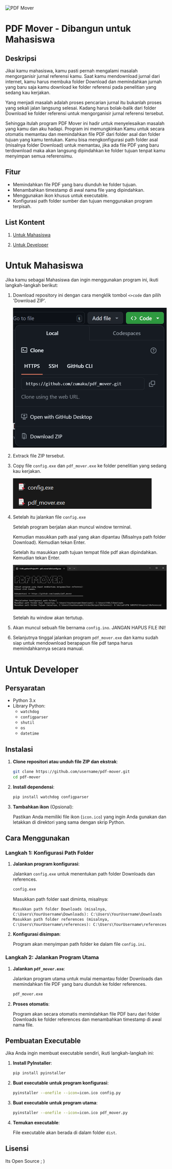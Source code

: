 ![PDF Mover](/src/images/banner.png)

# PDF Mover - Dibangun untuk Mahasiswa

## Deskripsi

Jikai kamu mahasiswa, kamu pasti pernah mengalami masalah mengorganisir jurnal referensi kamu. Saat kamu mendownload jurnal dari internet, kamu harus membuka folder Download dan memindahkan jurnah yang baru saja kamu download ke folder referensi pada penelitian yang sedang kau kerjakan.

Yang menjadi masalah adalah proses pencarian jurnal itu bukanlah proses yang sekali jalan langsung selesai. Kadang harus bolak-balik dari folder Download ke folder referensi untuk mengorganisir jurnal referensi tersebut.

Sehingga itulah program PDF Mover ini hadir untuk menyelesaikan masalah yang kamu dan aku hadapi.
Program ini memungkinkan Kamu untuk secara otomatis memantau dan memindahkan file PDF dari folder asal dan folder tujuan yang kamu tentukan. Kamu bisa mengkonfigurasi path folder asal (misalnya folder Download) untuk memantau, jika ada file PDF yang baru terdownload maka akan langsung dipindahkan ke folder tujuan tenpat kamu menyimpan semua referensimu.

## Fitur

- Memindahkan file PDF yang baru diunduh ke folder tujuan.
- Menambahkan timestamp di awal nama file yang dipindahkan.
- Menggunakan ikon khusus untuk executable.
- Konfigurasi path folder sumber dan tujuan menggunakan program terpisah.

## List Kontent

1. [Untuk Mahasiswa](#untuk-mahasiswa)

2. [Untuk Developer](#untuk-developer)


# Untuk Mahasiswa

Jika kamu sebagai Mahasiswa dan ingin menggunakan program ini, ikuti langkah-langkah berikut:

1. Download repository ini dengan cara mengklik tombol `<>code`  dan pilih 'Download ZIP'.

    ![Download Repository](/src/images/um1.png)

2. Extrack file ZIP tersebut.

3. Copy file `config.exe` dan `pdf_mover.exe` ke folder penelitian yang sedang kau kerjakan.

    ![Copy file](/src/images/um2.png)

4. Setelah itu jalankan file `config.exe`
    
    Setelah program berjalan akan muncul window terminal.

    Kemudian masukkan path asal yang akan dipantau (Misalnya path folder Download). Kemudian tekan Enter.

    Setelah itu masukkan path tujuan tempat filde pdf akan dipindahkan. Kemudian tekan Enter.

    ![Copy file](/src/images/um3.png)

    Setelah itu window akan tertutup.

5. Akan muncul sebuah file bernama `config.ino`. JANGAN HAPUS FILE INI!

6. Selanjutnya tinggal jalankan program `pdf_mover.exe` dan kamu sudah siap untuk mendownload berapapun file pdf tanpa harus memindahkannya secara manual.



# Untuk Developer

## Persyaratan

- Python 3.x
- Library Python:
  - `watchdog`
  - `configparser`
  - `shutil`
  - `os`
  - `datetime`

## Instalasi

1. **Clone repositori atau unduh file ZIP dan ekstrak**:

    ```sh
    git clone https://github.com/username/pdf-mover.git
    cd pdf-mover
    ```

2. **Install dependensi**:

    ```sh
    pip install watchdog configparser
    ```

3. **Tambahkan ikon** (Opsional):

   Pastikan Anda memiliki file ikon (`icon.ico`) yang ingin Anda gunakan dan letakkan di direktori yang sama dengan skrip Python.

## Cara Menggunakan

### Langkah 1: Konfigurasi Path Folder

1. **Jalankan program konfigurasi**:
   
    Jalankan `config.exe` untuk menentukan path folder Downloads dan references.

    ```sh
    config.exe
    ```

    Masukkan path folder saat diminta, misalnya:

    ```
    Masukkan path folder Downloads (misalnya, C:\Users\YourUsername\Downloads): C:\Users\YourUsername\Downloads
    Masukkan path folder references (misalnya, C:\Users\YourUsername\references): C:\Users\YourUsername\references
    ```

2. **Konfigurasi disimpan**:

    Program akan menyimpan path folder ke dalam file `config.ini`.

### Langkah 2: Jalankan Program Utama

1. **Jalankan `pdf_mover.exe`**:

    Jalankan program utama untuk mulai memantau folder Downloads dan memindahkan file PDF yang baru diunduh ke folder references.

    ```sh
    pdf_mover.exe
    ```

2. **Proses otomatis**:

    Program akan secara otomatis memindahkan file PDF baru dari folder Downloads ke folder references dan menambahkan timestamp di awal nama file.

## Pembuatan Executable

Jika Anda ingin membuat executable sendiri, ikuti langkah-langkah ini:

1. **Install PyInstaller**:

    ```sh
    pip install pyinstaller
    ```

2. **Buat executable untuk program konfigurasi**:

    ```sh
    pyinstaller --onefile --icon=icon.ico config.py
    ```

3. **Buat executable untuk program utama**:

    ```sh
    pyinstaller --onefile --icon=icon.ico pdf_mover.py
    ```

4. **Temukan executable**:

    File executable akan berada di dalam folder `dist`.

## Lisensi

Its Open Source ; )
